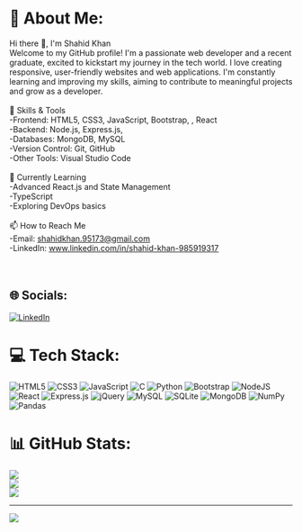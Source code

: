 # 💫 About Me:
Hi there 👋, I'm Shahid Khan<br>Welcome to my GitHub profile! I'm a passionate web developer and a recent graduate, excited to kickstart my journey in the tech world. I love creating responsive, user-friendly websites and web applications. I'm constantly learning and improving my skills, aiming to contribute to meaningful projects and grow as a developer.<br><br>🚀 Skills & Tools<br>-Frontend: HTML5, CSS3, JavaScript, Bootstrap, , React<br>-Backend: Node.js, Express.js, <br>-Databases: MongoDB, MySQL<br>-Version Control: Git, GitHub<br>-Other Tools: Visual Studio Code<br><br>🌱 Currently Learning<br>-Advanced React.js and State Management<br>-TypeScript<br>-Exploring DevOps basics<br><br>📫 How to Reach Me<br>-Email: shahidkhan.95173@gmail.com<br>-LinkedIn: www.linkedin.com/in/shahid-khan-985919317<br><br><br>


## 🌐 Socials:
[![LinkedIn](https://img.shields.io/badge/LinkedIn-%230077B5.svg?logo=linkedin&logoColor=white)](https://linkedin.com/in/www.linkedin.com/in/shahid-khan-985919317) 

# 💻 Tech Stack:
![HTML5](https://img.shields.io/badge/html5-%23E34F26.svg?style=for-the-badge&logo=html5&logoColor=white) ![CSS3](https://img.shields.io/badge/css3-%231572B6.svg?style=for-the-badge&logo=css3&logoColor=white) ![JavaScript](https://img.shields.io/badge/javascript-%23323330.svg?style=for-the-badge&logo=javascript&logoColor=%23F7DF1E) ![C](https://img.shields.io/badge/c-%2300599C.svg?style=for-the-badge&logo=c&logoColor=white) ![Python](https://img.shields.io/badge/python-3670A0?style=for-the-badge&logo=python&logoColor=ffdd54) ![Bootstrap](https://img.shields.io/badge/bootstrap-%238511FA.svg?style=for-the-badge&logo=bootstrap&logoColor=white) ![NodeJS](https://img.shields.io/badge/node.js-6DA55F?style=for-the-badge&logo=node.js&logoColor=white) ![React](https://img.shields.io/badge/react-%2320232a.svg?style=for-the-badge&logo=react&logoColor=%2361DAFB) ![Express.js](https://img.shields.io/badge/express.js-%23404d59.svg?style=for-the-badge&logo=express&logoColor=%2361DAFB) ![jQuery](https://img.shields.io/badge/jquery-%230769AD.svg?style=for-the-badge&logo=jquery&logoColor=white) ![MySQL](https://img.shields.io/badge/mysql-4479A1.svg?style=for-the-badge&logo=mysql&logoColor=white) ![SQLite](https://img.shields.io/badge/sqlite-%2307405e.svg?style=for-the-badge&logo=sqlite&logoColor=white) ![MongoDB](https://img.shields.io/badge/MongoDB-%234ea94b.svg?style=for-the-badge&logo=mongodb&logoColor=white) ![NumPy](https://img.shields.io/badge/numpy-%23013243.svg?style=for-the-badge&logo=numpy&logoColor=white) ![Pandas](https://img.shields.io/badge/pandas-%23150458.svg?style=for-the-badge&logo=pandas&logoColor=white)
# 📊 GitHub Stats:
![](https://github-readme-stats.vercel.app/api?username=ShahidKhan232&theme=vue-dark&hide_border=false&include_all_commits=false&count_private=false)<br/>
![](https://github-readme-streak-stats.herokuapp.com/?user=ShahidKhan232&theme=vue-dark&hide_border=false)<br/>
![](https://github-readme-stats.vercel.app/api/top-langs/?username=ShahidKhan232&theme=vue-dark&hide_border=false&include_all_commits=false&count_private=false&layout=compact)

---
[![](https://visitcount.itsvg.in/api?id=ShahidKhan232&icon=0&color=0)](https://visitcount.itsvg.in)

<!-- Proudly created with GPRM ( https://gprm.itsvg.in ) -->
